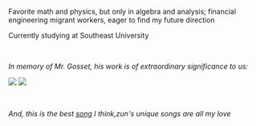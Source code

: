 Favorite math and physics, but only in algebra and analysis; financial engineering migrant workers, eager to find my future direction

Currently studying at Southeast University

<br>

_In memory of Mr. Gosset, his work is of extraordinary significance to us:_

![](http://latex.codecogs.com/svg.latex?t=\frac{\bar{X}-\mu}{\frac{S_n}{\sqrt(n)}})
![](http://latex.codecogs.com/svg.latex?f(x)=\frac{\Gamma(\frac{n+1}{2})}{\sqrt(n\pi)\Gamma(\frac{n}{2})}(1+\frac{x^2}{n})^{-\frac{n+1}{2}})

<br>

_And, this is the best [song](https://music.163.com/#/song?id=22636647) I think,zun's unique songs are all my love_
 
